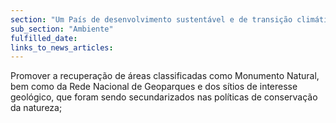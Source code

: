 ```yaml
---
section: "Um País de desenvolvimento sustentável e de transição climática"
sub_section: "Ambiente"
fulfilled_date:
links_to_news_articles:
---
```


Promover a recuperação de áreas classificadas como Monumento Natural, bem como da Rede Nacional de Geoparques e dos sítios de interesse geológico, que foram sendo secundarizados nas políticas de conservação da natureza;